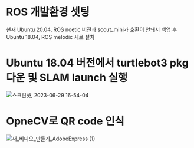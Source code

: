 # ROS 개발환경 셋팅
현재 Ubuntu 20.04, ROS noetic 버전과 scout_mini가 호환이 안돼서 백업 후 Ubuntu 18.04, ROS melodic 새로 설치

# Ubuntu 18.04 버전에서 turtlebot3 pkg 다운 및 SLAM launch 실행
![스크린샷, 2023-06-29 16-54-04](https://github.com/goeuddeum/Yeonhee_Project/assets/129160008/cc1bdfa2-1e21-47f1-84a0-0d4d490e6be0)

# OpneCV로 QR code 인식

![새_비디오_만들기_AdobeExpress (1)](https://github.com/goeuddeum/Yeonhee_Project/assets/129160008/dbf3aff6-270a-49d6-9caa-c8aa22309db4)


